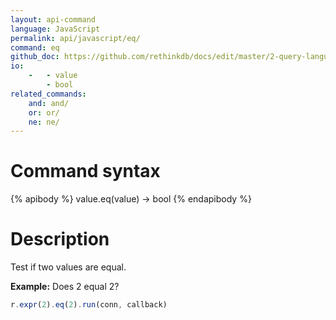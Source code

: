 ```yaml
---
layout: api-command 
language: JavaScript
permalink: api/javascript/eq/
command: eq
github_doc: https://github.com/rethinkdb/docs/edit/master/2-query-language/api/javascript/math-and-logic/eq.md
io:
    -   - value
        - bool
related_commands:
    and: and/
    or: or/
    ne: ne/
---
```


# Command syntax #

{% apibody %}
value.eq(value) &rarr; bool
{% endapibody %}

# Description #

Test if two values are equal.

__Example:__ Does 2 equal 2?

```js
r.expr(2).eq(2).run(conn, callback)
```


